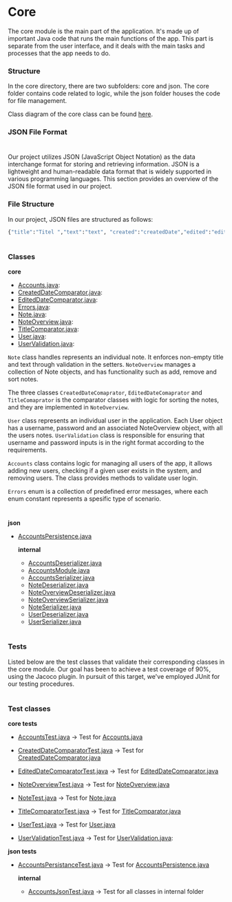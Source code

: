 # Core
The core module is the main part of the application. It's made up of important Java code that runs the main functions of the app. This part is separate from the user interface, and it deals with the main tasks and processes that the app needs to do.

### **Structure**
In the core directory, there are two subfolders: core and json. The core folder contains code related to logic, while the json folder houses the code for file management.

Class diagram of the core class can be found [here](../diagrams/README.md). 

### JSON File Format
#
Our project utilizes JSON (JavaScript Object Notation) as the data interchange format for storing and retrieving information. JSON is a lightweight and human-readable data format that is widely supported in various programming languages. This section provides an overview of the JSON file format used in our project.

### File Structure

In our project, JSON files are structured as follows:

```sh
{"title":"Titel ","text":"text", "created":"createdDate","edited":"editedDate"}
```
#

### **Classes**
**core**
- [Accounts.java](src/main/java/core/Accounts.java): 
- [CreatedDateComparator.java](src/main/java/core/CreatedDateComparator.java):
- [EditedDateComparator.java](src/main/java/core/EditedDateComparator.java):
- [Errors.java](src/main/java/core/Errors.java):
- [Note.java](src/main/java/core/Note.java):
- [NoteOverview.java](src/main/java/core/NoteOverview.java):
- [TitleComparator.java](src/main/java/core/TitleComparator.java):
- [User.java](src/main/java/core/User.java):
- [UserValidation.java](src/main/java/core/UserValidation.java):


`Note` class handles represents an individual note. It enforces non-empty title and text through validation in the setters. `NoteOverview` manages a collection of Note objects, and has functionality such as add, remove and sort notes. 

The three classes `CreatedDateComaprator`, `EditedDateComaprator` and `TitleComaprator` is the comparator classes with logic for sorting the notes, and they are implemented in `NoteOverview`. 

`User` class represents an individual user in the application. Each User object has a username, password and an associated NoteOverview object, with all the users notes. 
`UserValidation` class is responsible for ensuring that username and password inputs is in the right format according to the requirements. 


`Accounts` class contains logic for managing all users of the app, it allows adding new users, checking if a given user exists in the system, and removing users. The class provides methods to validate user login. 

`Errors` enum is a collection of predefined error messages, where each enum constant represents a spesific type of scenario. 
#

**json**
- [AccountsPersistence.java](src/main/java(json/AccountsPersistance.java))

    **internal**

    - [AccountsDeserializer.java](src/main/java/json/internal/AccountsDeserializer.java)
    - [AccountsModule.java](src/main/java/json/internal/AccountsModule.java)
    - [AccountsSerializer.java](src/main/java/json/internal/AccountsSerializer.java)
    - [NoteDeserializer.java](src/main/java/json/internal/NoteDeserializer.java)
    - [NoteOverviewDeserializer.java](src/main/java/json/internal/NoteOverviewDeserializer.java)
    - [NoteOverviewSerializer.java](src/main/java/json/internal/NoteOverviewSerializer.java)
    - [NoteSerializer.java](src/main/java/json/internal/NoteSerializer.java)
    - [UserDeserializer.java](src/main/java/json/internal/UserDeserializer.java)
    - [UserSerializer.java](src/main/java/json/internal/UserSerializer.java) 
#
### **Tests**

Listed below are the test classes that validate their corresponding classes in the core module. Our goal has been to achieve a test coverage of 90%, using the Jacoco plugin. In pursuit of this target, we've employed JUnit for our testing procedures.
#
### Test classes

**core tests**
- [AccountsTest.java](src/test/java/core/AccountsTest.java) &rarr; Test for  [Accounts.java](src/main/java/core/Accounts.java) 
- [CreatedDateComparatorTest.java](src/test/java/core/CreatedDateComparatorTest.java) &rarr; Test for [CreatedDateComparator.java](src/main/java/core/CreatedDateComparator.java)

- [EditedDateComparatorTest.java](src/test/java/core/EditedDateComparatorTest.java) &rarr; Test for [EditedDateComparator.java](src/main/java/core/EditedDateComparator.java)

- [NoteOverviewTest.java](src/test/java/core/NoteOverviewTest.java) &rarr; Test for [NoteOverview.java](src/main/java/core/NoteOverview.java)

- [NoteTest.java](src/test/java/core/NoteTest.java) &rarr; Test for [Note.java](src/main/java/core/Note.java)
- [TitleComparatorTest.java](src/test/java/core/TitleComparatorTest.java) &rarr; Test for [TitleComparator.java](src/main/java/core/TitleComparator.java)

- [UserTest.java](src/test/java/core/UserTest.java) &rarr; Test for [User.java](src/main/java/core/User.java)

- [UserValidationTest.java](src/test/java/core/UserValidationTest.java) &rarr; Test for [UserValidation.java](src/main/java/core/UserValidation.java):


**json tests**
- [AccountsPersistanceTest.java](src/test/java/json/AccountsPersistanceTest.java) &rarr; Test for [AccountsPersistence.java](src/main/java(json/AccountsPersistance.java))

    **internal**
    - [AccountsJsonTest.java](src/test/java/json/internal/AccountsJsonTest.java) &rarr; Test for all classes in internal folder





